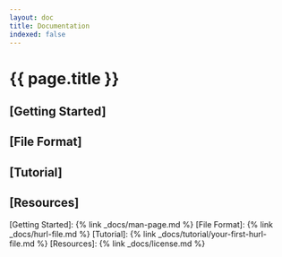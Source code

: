 ```yaml
---
layout: doc
title: Documentation
indexed: false
---
```

# {{ page.title }}

## [Getting Started]

## [File Format]

## [Tutorial]

## [Resources]


[Getting Started]: {% link _docs/man-page.md %}
[File Format]: {% link _docs/hurl-file.md %}
[Tutorial]: {% link _docs/tutorial/your-first-hurl-file.md %}
[Resources]: {% link _docs/license.md %}





